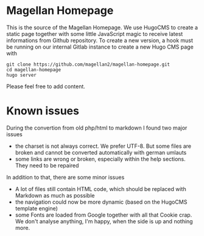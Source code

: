 # Magellan Homepage

This is the source of the Magellan Homepage. We use HugoCMS to create a static page together with some little JavaScript magic to receive latest informations from Github repository. To create a new version, a hook must be running on our internal Gitlab instance to create a new Hugo CMS page with

    git clone https://github.com/magellan2/magellan-homepage.git
    cd magellan-homepage
    hugo server

Please feel free to add content.

# Known issues

During the convertion from old php/html to markdown I found two major issues

- the charset is not always correct. We prefer UTF-8. But some files are broken and cannot be converted automatically with german umlauts
- some links are wrong or broken, especially within the help sections. They need to be repaired

In addition to that, there are some minor issues

- A lot of files still contain HTML code, which should be replaced with Markdown as much as possible
- the navigation could now be more dynamic (based on the HugoCMS template engine)
- some Fonts are loaded from Google together with all that Cookie crap. We don't analyse anything, I'm happy, when the side is up and nothing more.